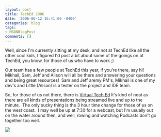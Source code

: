 ```yaml
---
layout: post
title: TechEd 2006
date: '2006-06-12 16:41:00 -0400'
categories: blog
tags:
- MSDNBlogPost
comments: []
---
```


Well, since I'm currently sitting at my desk, and not at TechEd like all the other cool kids, I figured I'd post a bit about some of the goings on at TechEd, you know, for those of us who have to work ;)

Our team has a few people at TechEd this year, if you're there, say hi!  Mikhail, Sam, Jeff and Alison will all be there and answering your questions and being great resources!  Sam and Jeff aremy PM's, Mikhail is one of my dev's and Little (Alison) is a tester on the project and IDE team.

So, for those of us not there, there is [Virtual Tech Ed](http://virtualteched.com/) It's kind of neat as there are all kinds of presentations being streamed live and up to the minute.  The only sucky thing is the 3 hour time change for those of us on the west coast.  I may well be up at 7:30 for a webcast, but I'm usually out on the water around then, and well, rowing and watching Podcasts don't go together too well.

![](http://blogs.msdn.com/aggbug.aspx?PostID=628627)